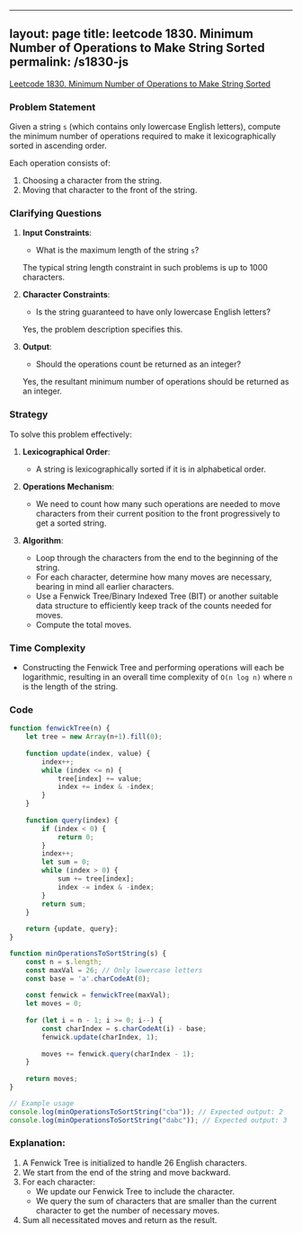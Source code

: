 
---
layout: page
title: leetcode 1830. Minimum Number of Operations to Make String Sorted
permalink: /s1830-js
---
[Leetcode 1830. Minimum Number of Operations to Make String Sorted](https://algoadvance.github.io/algoadvance/l1830)
### Problem Statement

Given a string `s` (which contains only lowercase English letters), compute the minimum number of operations required to make it lexicographically sorted in ascending order.

Each operation consists of:
1. Choosing a character from the string.
2. Moving that character to the front of the string.

### Clarifying Questions

1. **Input Constraints**:
   - What is the maximum length of the string `s`?
   
   The typical string length constraint in such problems is up to 1000 characters.

2. **Character Constraints**:
   - Is the string guaranteed to have only lowercase English letters?
   
   Yes, the problem description specifies this.

3. **Output**:
   - Should the operations count be returned as an integer?
   
   Yes, the resultant minimum number of operations should be returned as an integer.

### Strategy

To solve this problem effectively:
1. **Lexicographical Order**:
   - A string is lexicographically sorted if it is in alphabetical order.

2. **Operations Mechanism**:
   - We need to count how many such operations are needed to move characters from their current position to the front progressively to get a sorted string.
   
3. **Algorithm**:
   - Loop through the characters from the end to the beginning of the string.
   - For each character, determine how many moves are necessary, bearing in mind all earlier characters.
   - Use a Fenwick Tree/Binary Indexed Tree (BIT) or another suitable data structure to efficiently keep track of the counts needed for moves.
   - Compute the total moves.

### Time Complexity

- Constructing the Fenwick Tree and performing operations will each be logarithmic, resulting in an overall time complexity of `O(n log n)` where `n` is the length of the string.

### Code

```javascript
function fenwickTree(n) {
    let tree = new Array(n+1).fill(0);
    
    function update(index, value) {
        index++;
        while (index <= n) {
            tree[index] += value;
            index += index & -index;
        }
    }
    
    function query(index) {
        if (index < 0) {
            return 0;
        }
        index++;
        let sum = 0;
        while (index > 0) {
            sum += tree[index];
            index -= index & -index;
        }
        return sum;
    }
    
    return {update, query};
}

function minOperationsToSortString(s) {
    const n = s.length;
    const maxVal = 26; // Only lowercase letters
    const base = 'a'.charCodeAt(0);
    
    const fenwick = fenwickTree(maxVal);
    let moves = 0;
    
    for (let i = n - 1; i >= 0; i--) {
        const charIndex = s.charCodeAt(i) - base;
        fenwick.update(charIndex, 1);
        
        moves += fenwick.query(charIndex - 1);
    }
    
    return moves;
}

// Example usage
console.log(minOperationsToSortString("cba")); // Expected output: 2
console.log(minOperationsToSortString("dabc")); // Expected output: 3
```

### Explanation:

1. A Fenwick Tree is initialized to handle 26 English characters.
2. We start from the end of the string and move backward.
3. For each character:
   - We update our Fenwick Tree to include the character.
   - We query the sum of characters that are smaller than the current character to get the number of necessary moves.
4. Sum all necessitated moves and return as the result.